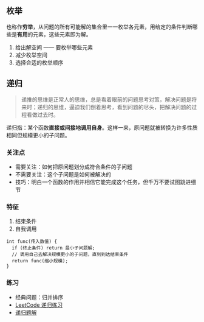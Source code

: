 ## 枚举

也称作**穷举**，从问题的所有可能解的集合里一一枚举各元素，用给定的条件判断哪些是**有用**的元素，这些元素即为解。

1. 给出解空间 —— 要枚举哪些元素
2. 减少枚举空间
3. 选择合适的枚举顺序

## 递归

> 递推的思维是正常人的思维，总是看着眼前的问题思考对策，解决问题是将来时；递归的思维，逼迫我们倒着思考，看到问题的尽头，把解决问题的过程看做过去时。

递归指：某个函数**直接或间接地调用自身**。这样一来，原问题就被转换为许多性质相同但规模更小的子问题。

### 关注点

- 需要关注：如何把原问题划分成符合条件的子问题
- 不需要关注：这个子问题是如何被解决的
- 技巧：明白一个函数的作用并相信它能完成这个任务，但千万不要试图跳进细节

### 特征

1. 结束条件
2. 自我调用

```
int func(传入数值) {
  if (终止条件) return 最小子问题解;
  // 调用自己去解决规模更小的子问题，直到到达结束条件
  return func(缩小规模);
}
```

### 练习

- 经典问题：归并排序
- [LeetCode 递归练习](https://leetcode-cn.com/tag/recursion/)
- [递归题解](http://jalan.space/leetcode-notebook/#/algorithm/recursion/)